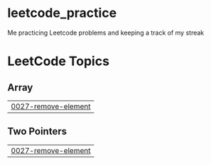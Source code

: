 # leetcode_practice
Me practicing Leetcode problems and keeping a track of my streak

<!---LeetCode Topics Start-->
# LeetCode Topics
## Array
|  |
| ------- |
| [0027-remove-element](https://github.com/shreyashree00015/leetcode_practice/tree/master/0027-remove-element) |
## Two Pointers
|  |
| ------- |
| [0027-remove-element](https://github.com/shreyashree00015/leetcode_practice/tree/master/0027-remove-element) |
<!---LeetCode Topics End-->